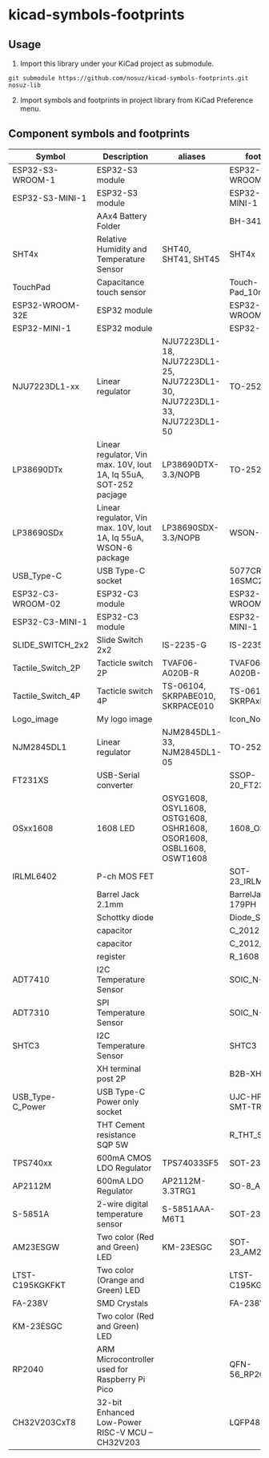# kicad-symbols-footprints

## Usage

1. Import this library under your KiCad project as submodule.

```
git submodule https://github.com/nosuz/kicad-symbols-footprints.git nosuz-lib
```

2. Import symbols and footprints in project library from KiCad Preference menu.

## Component symbols and footprints

| Symbol            | Description                                                       | aliases                                                                   | footprint            |
| ----------------- | ----------------------------------------------------------------- | ------------------------------------------------------------------------- | -------------------- |
| ESP32-S3-WROOM-1  | ESP32-S3 module                                                   |                                                                           | ESP32-S3-WROOM-1     |
| ESP32-S3-MINI-1   | ESP32-S3 module                                                   |                                                                           | ESP32-S3-MINI-1      |
|                   | AAx4 Battery Folder                                               |                                                                           | BH-341-2P            |
| SHT4x             | Relative Humidity and Temperature Sensor                          | SHT40, SHT41, SHT45                                                       | SHT4x                |
| TouchPad          | Capacitance touch sensor                                          |                                                                           | Touch-Pad_10mm       |
| ESP32-WROOM-32E   | ESP32 module                                                      |                                                                           | ESP32-WROOM-32E      |
| ESP32-MINI-1      | ESP32 module                                                      |                                                                           | ESP32-MINI-1         |
| NJU7223DL1-xx     | Linear regulator                                                  | NJU7223DL1-18, NJU7223DL1-25, NJU7223DL1-30, NJU7223DL1-33, NJU7223DL1-50 | TO-252-3-L1          |
| LP38690DTx        | Linear regulator, Vin max. 10V, Iout 1A, Iq 55uA, SOT-252 pacjage | LP38690DTX-3.3/NOPB                                                       | TO-252-3-L1          |
| LP38690SDx        | Linear regulator, Vin max. 10V, Iout 1A, Iq 55uA, WSON-6 package  | LP38690SDX-3.3/NOPB                                                       | WSON-6               |
| USB_Type-C        | USB Type-C socket                                                 |                                                                           | 5077CR-16SMC2-BK-TR  |
| ESP32-C3-WROOM-02 | ESP32-C3 module                                                   |                                                                           | ESP32-C3-WROOM-02    |
| ESP32-C3-MINI-1   | ESP32-C3 module                                                   |                                                                           | ESP32-C3-MINI-1      |
| SLIDE_SWITCH_2x2  | Slide Switch 2x2                                                  | IS-2235-G                                                                 | IS-2235-G            |
| Tactile_Switch_2P | Tacticle switch 2P                                                | TVAF06-A020B-R                                                            | TVAF06-A020B-R       |
| Tactile_Switch_4P | Tacticle switch 4P                                                | TS-06104, SKRPABE010, SKRPACE010                                          | TS-06104, SKRPAxE010 |
| Logo_image        | My logo image                                                     |                                                                           | Icon_Nosuz           |
| NJM2845DL1        | Linear regulator                                                  | NJM2845DL1-33, NJM2845DL1-05                                              | TO-252-3-L1          |
| FT231XS           | USB-Serial converter                                              |                                                                           | SSOP-20_FT231X       |
| OSxx1608          | 1608 LED                                                          | OSYG1608, OSYL1608, OSTG1608, OSHR1608, OSOR1608, OSBL1608, OSWT1608      | 1608_OSxx1608        |
| IRLML6402         | P-ch MOS FET                                                      |                                                                           | SOT-23_IRLML6402     |
|                   | Barrel Jack 2.1mm                                                 |                                                                           | BarrelJack_MJ-179PH  |
|                   | Schottky diode                                                    |                                                                           | Diode_SS2040FL       |
|                   | capacitor                                                         |                                                                           | C_2012               |
|                   | capacitor                                                         |                                                                           | C_2012_Large         |
|                   | register                                                          |                                                                           | R_1608               |
| ADT7410           | I2C Temperature Sensor                                            |                                                                           | SOIC_N-8             |
| ADT7310           | SPI Temperature Sensor                                            |                                                                           | SOIC_N-8             |
| SHTC3             | I2C Temperature Sensor                                            |                                                                           | SHTC3                |
|                   | XH terminal post 2P                                               |                                                                           | B2B-XH-A             |
| USB_Type-C_Power  | USB Type-C Power only socket                                      |                                                                           | UJC-HP-3-SMT-TR      |
|                   | THT Cement resistance SQP 5W                                      |                                                                           | R_THT_SQP5W          |
| TPS740xx          | 600mA CMOS LDO Regulator                                          | TPS74033SF5                                                               | SOT-23-5L            |
| AP2112M           | 600mA LDO Regulator                                               | AP2112M-3.3TRG1                                                           | SO-8_AP2112M         |
| S-5851A           | 2-wire digital temperature sensor                                 | S-5851AAA-M6T1                                                            | SOT-23-6             |
| AM23ESGW          | Two color (Red and Green) LED                                     | KM-23ESGC                                                                 | SOT-23_AM23ESGW      |
| LTST-C195KGKFKT   | Two color (Orange and Green) LED                                  |                                                                           | LTST-C195KGKFKT      |
| FA-238V           | SMD Crystals                                                      |                                                                           | FA-238V              |
| KM-23ESGC         | Two color (Red and Green) LED                                     |                                                                           |                      |
| RP2040            | ARM Microcontroller used for Raspberry Pi Pico                    |                                                                           | QFN-56_RP2040        |
| CH32V203CxT8      | 32-bit Enhanced Low-Power RISC-V MCU – CH32V203                   |                                                                           | LQFP48               |
